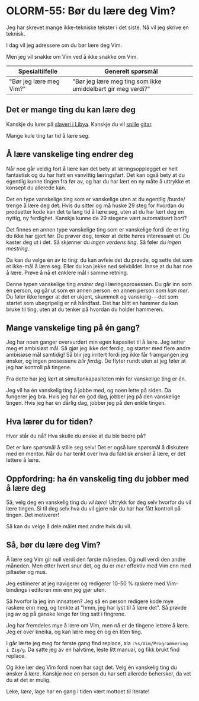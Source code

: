 # OLORM-55: Bør du lære deg Vim?

Jeg har skrevet mange ikke-tekniske tekster i det siste.
Nå vil jeg skrive en teknisk.

I dag vil jeg adressere om du bør lære deg Vim.

Men jeg vil snakke om Vim ved å ikke snakke om Vim.

| Spesialtilfelle         | Generelt spørsmål                                           |
|-------------------------|-------------------------------------------------------------|
| "Bør jeg lære meg Vim?" | "Bør jeg lære meg ting som ikke umiddelbart gir meg verdi?" |

## Det er mange ting du kan lære deg

Kanskje du lurer på [slaveri i Libya].
Kanskje du vil [spille] [gitar].

[slaveri i Libya]: https://en.wikipedia.org/wiki/Slavery_in_Libya
[spille]: https://www.youtube.com/watch?v=fX5USg8_1gA
[gitar]: https://www.youtube.com/watch?v=1w7OgIMMRc4

Mange kule ting tar tid å lære seg.

## Å lære vanskelige ting endrer deg

Når noe går veldig fort å lære kan det bety at læringsopplegget er helt fantastisk og du har hatt en vanvittig læringsfart.
Det kan også bety at du egentlig kunne tingen fra før av, og har du har lært en ny måte å uttrykke et konsept du allerede kan.

Det en type vanskelige ting som er vanskelige uten at du egentlig /burde/ trenge å lære deg det.
Hvis du sitter og må huske 29 steg for hvordan du prodsetter kode kan det ta lang tid å lære seg, uten at du har lært deg en nyttig, ny ferdighet.
Kanskje kunne de 29 stegene vært automatisert bort?

Det finnes en annen type vanskelige ting som er vanskelige fordi de er ting du ikke har gjort før.
Du prøver deg, tenker at dette høres interessant ut.
Du kaster deg ut i det.
Så skjønner du _ingen verdens ting_.
Så føler du _ingen mestring_.

Da kan du velge én av to ting: du kan avfeie det du prøvde, og sette det som et ikke-mål å lære seg.
Eller du kan jekke ned selvbildet.
Innse at du har noe å lære.
Prøve å nå et enklere mål i samme retning.

Denne typen vanskelige ting _endrer deg_ i læringsprosessen.
Du går inn som én person, og går ut som en annen person: en annen person _som kan mer_.
Du føler ikke lenger at det er ukjent, skummelt og vanskelig---det som startet som ubegripelig er nå håndfast.
Det har blitt en hammer du kan bruke til ting, uten at du tenker på hvordan du holder hammeren.

## Mange vanskelige ting på én gang?

Jeg har noen ganger overvurdert min egen kapasitet til å lære.
Jeg setter meg et ambisiøst mål.
Så gjør jeg ikke det ferdig, og starter med flere andre ambisiøse mål samtidig!
Så blir jeg irritert fordi jeg ikke får framgangen jeg ønsker, og ingen prosessene _blir ferdig_.
De flyter rundt uten at jeg føler at jeg har kontroll på tingene.

Fra dette har jeg lært at simultankapasiteten min for vanskelige ting er én.

Jeg vil ha én vanskelig ting å jobbe med, og noen lette på siden.
Da fungerer jeg bra.
Hvis jeg har en god dag, jobber jeg på den vanskelige tingen.
Hvis jeg har en dårlig dag, jobber jeg på den enkle tingen.

## Hva lærer du for tiden?

Hvor står du nå?
Hva skulle du ønske at du ble bedre på?

Det er lure spørsmål å stille seg selv!
Det er også lure spørsmål å diskutere med en mentor.
Når du har tenkt over hva du faktisk ønsker å lære, er det lettere å lære.

## Oppfordring: ha én vanskelig ting du jobber med å lære deg

Så, velg deg en vanskelig ting du _vil lære_!
Uttrykk for deg selv hvorfor du vil lære tingen.
Si til deg selv hva du vil gjøre når du har har fått kontroll på tingen.
Det motiverer!

Så kan du velge å dele målet med andre hvis du vil.

## Så, bør du lære deg Vim?

Å lære seg Vim gir null verdi den første måneden.
Og null verdi den andre måneden.
Men etter hvert snur det, og du er _mer_ effektiv med Vim enn med piltaster og mus.

Jeg estimerer at jeg navigerer og redigerer 10-50 % raskere med Vim-bindings i editoren min enn jeg gjør uten.

Så hvorfor la jeg inn innsatsen?
Jeg så en person redigere kode mye raskere enn meg, og tenkte at "hmm, jeg har lyst til å lære det".
Så prøvde jeg av og på ganske lenge før ting satt i fingrene.

Jeg har fremdeles mye å lære om Vim, men nå er de tingene lettere å lære.
Jeg er over kneika, og kan lære meg én og én liten ting.

I går lærte jeg meg for første gang find replace, ala `:%s/Vim/Programmering i Zig/g`.
Da satte jeg av en halvtime, leste litt manual, og fikk brukt find replace.

Og ikke lær deg Vim fordi noen har sagt det.
Velg én vanskelig ting du ønsker å lære.
Kanskje noe en person du har sett allerede behersker, da vet du at det er mulig.

Leke, _lære_, lage har en gang i tiden vært mottoet til Iterate!
